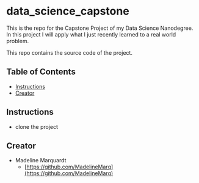 # data_science_capstone

This is the repo for the Capstone Project of my Data Science Nanodegree. In this project I will apply what I just recently learned to a real world problem.

This repo contains the source code of the project.

## Table of Contents

* [Instructions](#instructions)
* [Creator](#creators)

## Instructions

* clone the project


## Creator

* Madeline Marquardt
    - [https://github.com/MadelineMarq](https://github.com/MadelineMarq)
 
